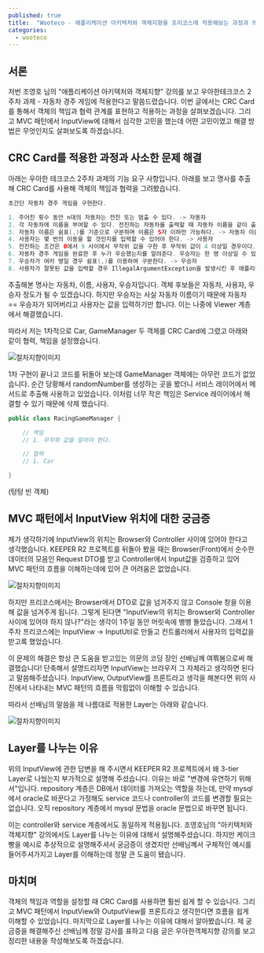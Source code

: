 ```yaml
---
published: true
title:  "Wooteco - 애플리케이션 아키텍처와 객체지향을 프리코스에 적용해보는 과정과 의문점 해결"
categories:
  - wooteco
---
```


## 서론
저번 조영호 님의 "애플리케이션 아키텍처와 객체지향" 강의를 보고 우아한테크코스 2주차 과제 - 자동차 경주 게임에 적용한다고 말씀드렸습니다. 이번 글에서는 CRC Card를 통해서 객체의 책임과 협력 관계를 표현하고 적용하는 과정을 살펴보겠습니다. 그리고 MVC 패턴에서 InputView에 대해서 심각한 고민을 했는데 어떤 고민이였고 해결 방법은 무엇인지도 살펴보도록 하겠습니다.


## CRC Card를 적용한 과정과 사소한 문제 해결
아래는 우아한 테크코스 2주차 과제의 기능 요구 사항입니다. 아래를 보고 명사를 추출해 CRC Card를 사용해 객체의 책임과 협력을 그려봤습니다.

~~~java
초간단 자동차 경주 게임을 구현한다.

1. 주어진 횟수 동안 n대의 자동차는 전진 또는 멈출 수 있다. -> 자동차
2. 각 자동차에 이름을 부여할 수 있다. 전진하는 자동차를 출력할 때 자동차 이름을 같이 출력한다. -> 자동차 이름
3. 자동차 이름은 쉼표(,)를 기준으로 구분하며 이름은 5자 이하만 가능하다. -> 자동차 이름 & 예외
4. 사용자는 몇 번의 이동을 할 것인지를 입력할 수 있어야 한다. -> 사용자
5. 전진하는 조건은 0에서 9 사이에서 무작위 값을 구한 후 무작위 값이 4 이상일 경우이다. -> 무작위 값
6. 자동차 경주 게임을 완료한 후 누가 우승했는지를 알려준다. 우승자는 한 명 이상일 수 있다. -> 우승자
7. 우승자가 여러 명일 경우 쉼표(,)를 이용하여 구분한다. -> 우승자
8. 사용자가 잘못된 값을 입력할 경우 IllegalArgumentException을 발생시킨 후 애플리케이션은 종료되어야 한다. -> 사용자 & 예외
~~~

추출해본 명사는 자동차, 이름, 사용자, 우승자입니다. 객체 후보들은 자동차, 사용자, 우승자 정도가 될 수 있겠습니다. 하지만 우승자는 사실 자동차 이름이기 때문에 자동차 == 우승자가 되어버리고 사용자는 값을 입력하기만 합니다. 이는 나중에 Viewer 계층에서 해결했습니다.

따라서 저는 1차적으로 Car, GameManager 두 객체를 CRC Card에 그렸고 아래와 같이 협력, 책임을 설정했습니다.

![절차지향이미지](https://github.com/02ggang9/02ggang9.github.io/blob/master/_posts/images/wooteco/LayArchi/적용.png?raw=true)

1차 구현이 끝나고 코드를 뒤돌아 보는데 GameManager 객체에는 아무런 코드가 없었습니다. 순간 당황해서 randomNumber를 생성하는 곳을 봤더니 서비스 레이어에서 메서드로 추출해 사용하고 있었습니다. 이처럼 너무 작은 책임은 Service 레이어에서 해결할 수 있기 때문에 삭제 했습니다.

~~~java
public class RacingGameManager {

    // 책임
    // 1. 무작위 값을 알아야 한다.

    // 협력
    // 1. Car

}
~~~
(텅텅 빈 객체)

## MVC 패턴에서 InputView 위치에 대한 궁금증
제가 생각하기에 InputView의 위치는 Browser와 Controller 사이에 있어야 한다고 생각했습니다. KEEPER R2 프로젝트를 뒤돌아 봤을 때는 Browser(Front)에서 순수한 데이터의 모음인 Request DTO를 받고 Controller에서 Input값을 검증하고 있어 MVC 패턴의 흐름을 이해하는데에 있어 큰 어려움은 없었습니다. 

![절차지향이미지](https://github.com/02ggang9/02ggang9.github.io/blob/master/_posts/images/wooteco/LayArchi/mvc사진.png?raw=true)

하지만 프리코스에서는 Browser에서 DTO로 값을 넘겨주지 않고 Console 창을 이용해 값을 넘겨주게 됩니다. 그렇게 된다면 "InputView의 위치는 Browser와 Controller 사이에 있어야 하지 않나?"라는 생각이 1주일 동안 머릿속에 뱅뱅 돌았습니다. 그래서 1주차 프리코스에는 InputView -> InputUtil로 만들고 컨트롤러에서 사용자의 입력값을 받고록 했었습니다.

이 문제의 해결은 항상 큰 도움을 받고있는 의문의 코딩 장인 선배님께 여쭤봄으로써 해결했습니다! 단축해서 설명드리자면 InputView는 브라우저 그 자체라고 생각하면 된다고 말씀해주셨습니다. InputView, OutputView를 프론트라고 생각을 해본다면 위의 사진에서 나타내는 MVC 패턴의 흐름을 막힘없이 이해할 수 있습니다.

따라서 선배님의 말씀을 제 나름대로 적용한 Layer는 아래와 같습니다.

![절차지향이미지](https://github.com/02ggang9/02ggang9.github.io/blob/master/_posts/images/wooteco/LayArchi/적용한mvc패턴.png?raw=true)


## Layer를 나누는 이유
위의 InputView에 관한 답변을 해 주시면서 KEEPER R2 프로젝트에서 왜 3-tier Layer로 나눴는지 부가적으로 설명해 주셨습니다. 이유는 바로 "변경에 유연하기 위해서"입니다. repository 계층은 DB에서 데이터를 가져오는 역할을 하는데, 만약 mysql에서 oracle로 바꾼다고 가정해도 service 코드나 controller의 코드를 변경할 필요는 없습니다. 오직 repository 계층에서 mysql 문법을 oracle 문법으로 바꾸면 됩니다.

이는 controller와 service 계층에서도 동일하게 적용됩니다. 조영호님의 "아키텍처와 객체지향" 강의에서도 Layer를 나누는 이유에 대해서 설명해주셨습니다. 하지만 케이크 빵을 예시로 추상적으로 설명해주셔서 궁금증이 생겼지만 선배님꼐서 구체적인 예시를 들어주셔가지고 Layer를 이해하는데 정말 큰 도움이 됐습니다.


## 마치며
객체의 책임과 역할을 설정할 때 CRC Card를 사용하면 훨씬 쉽게 할 수 있습니다. 그리고 MVC 패턴에서 InputView와 OutputView를 프론트라고 생각한다면 흐름을 쉽게 이해할 수 있었습니다. 마지막으로 Layer를 나누는 이유에 대해서 알아봤습니다. 제 궁금증을 해결해주신 선배님께 정말 감사를 표하고 다음 글은 우아한객체지향 강의를 보고 정리한 내용을 작성해보도록 하겠습니다.


